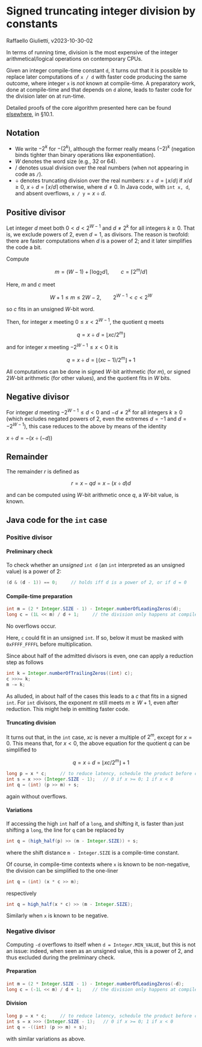 # Signed truncating integer division by constants

Raffaello Giulietti, v2023-10-30-02

In terms of running time, division is the most expensive of the integer arithmetical/logical operations on contemporary CPUs.

Given an integer compile-time constant `d`, it turns out that it is possible to replace later computations of `x / d` with faster code producing the same outcome, where integer `x` is _not_ known at compile-time.
A preparatory work, done at compile-time and that depends on `d` alone, leads to faster code for the division later on at run-time.

Detailed proofs of the core algorithm presented here can be found [elsewhere](https://drive.google.com/file/d/1gp5xv4CAa78SVgCeWfGqqI4FfYYYuNFb), in §10.1.

## Notation

* We write $-2^k$ for $-(2^k)$, although the former really means $(-2)^k$ (negation binds tighter than binary operations like exponentiation).
* $W$ denotes the word size (e.g., $32$ or $64$).
* $/$ denotes usual division over the real numbers (when not appearing in code as `/`).
* $\div$ denotes truncating division over the real numbers: $x \div d = \lfloor x / d\rfloor$ if $x / d \ge 0$, $x \div d = \lceil x / d\rceil$ otherwise, where $d \ne 0$.
In Java code, with `int x, d`, and absent overflows, `x / y`${}= x \div d$.

## Positive divisor

Let integer $d$ meet both $0 < d < 2^{W-1}$ and $d \ne 2^k$ for all integers $k \ge 0$.
That is, we exclude powers of $2$, even $d = 1$, as divisors.
The reason is twofold: there are faster computations when $d$ is a power of $2$; and it later simplifies the code a bit.

Compute

$$m = (W - 1) + \lceil \log_2 d\rceil, \qquad c = \lceil 2^m / d\rceil$$

Here, $m$ and $c$ meet

$$W + 1 \le m \le 2 W - 2, \qquad 2^{W-1} < c < 2^W$$

so $c$ fits in an unsigned $W$-bit word.

Then, for integer $x$ meeting $0 \le x < 2^{W-1}$, the quotient $q$ meets

$$q = x \div d = \lfloor x c / 2^m\rfloor$$

and for integer $x$ meeting $-2^{W-1} \le x < 0$ it is

$$q = x \div d = \lfloor (x c - 1) / 2^m\rfloor + 1$$

All computations can be done in signed $W$-bit arithmetic (for $m$), or signed $2 W$-bit arithmetic (for other values), and the quotient fits in $W$ bits.

## Negative divisor

For integer $d$ meeting $-2^{W-1} \le d < 0$ and $-d \ne 2^k$ for all integers $k \ge 0$ (which excludes negated powers of $2$, even the extremes $d = -1$ and $d = -2^{W-1}$), this case reduces to the above by means of the identity

$x \div d = -(x \div (-d))$

## Remainder

The remainder $r$ is defined as

$$r = x - q d = x - (x \div d)d$$

and can be computed using $W$-bit arithmetic once $q$, a $W$-bit value, is known.

## Java code for the `int` case

### Positive divisor

#### Preliminary check

To check whether an _unsigned_ `int d` (an `int` interpreted as an unsigned value) is a power of $2$:

```java
(d & (d - 1)) == 0;     // holds iff d is a power of 2, or if d = 0
```

#### Compile-time preparation

```java
int m = (2 * Integer.SIZE - 1) - Integer.numberOfLeadingZeros(d);
long c = (1L << m) / d + 1;     // the division only happens at compile-time
```

No overflows occur.

Here, `c` could fit in an unsigned `int`.
If so, below it must be masked with `0xFFFF_FFFFL` before multiplication.

Since about half of the admitted divisors is even, one can apply a reduction step as follows

```java
int k = Integer.numberOfTrailingZeros((int) c);
c >>>= k;
m -= k;
```

As alluded, in about half of the cases this leads to a $c$ that fits in a signed `int`.
For `int` divisors, the exponent $m$ still meets $m \ge W + 1$, even after reduction.
This might help in emitting faster code.

#### Truncating division

It turns out that, in the `int` case, $x c$ is never a multiple of $2^m$, except for $x = 0$.
This means that, for $x < 0$, the above equation for the quotient $q$ can be simplified to

$$q = x \div d = \lfloor x c / 2^m\rfloor + 1$$

```java
long p = x * c;     // to reduce latency, schedule the product before computing s
int s = x >>> (Integer.SIZE - 1);   // 0 if x >= 0; 1 if x < 0
int q = (int) (p >> m) + s;
```

again without overflows.

#### Variations

If accessing the high `int` half of a `long`, and shifting it, is faster than just shifting a `long`, the line for `q` can be replaced by

```java
int q = (high_half(p) >> (m - Integer.SIZE)) + s;
```

where the shift distance `m - Integer.SIZE` is a compile-time constant.

Of course, in compile-time contexts where `x` is known to be non-negative, the division can be simplified to the one-liner

```java
int q = (int) (x * c >> m);
```

respectively

```java
int q = high_half(x * c) >> (m - Integer.SIZE);
```

Similarly when `x` is known to be negative.


### Negative divisor

Computing `-d` overflows to itself when `d = Integer.MIN_VALUE`, but this is not an issue: indeed, when seen as an unsigned value, this is a power of $2$, and thus excluded during the preliminary check.

#### Preparation

```java
int m = (2 * Integer.SIZE - 1) - Integer.numberOfLeadingZeros(-d);
long c = (-1L << m) / d + 1;    // the division only happens at compile-time
```

#### Division

```java
long p = x * c;     // to reduce latency, schedule the product before computing s
int s = x >>> (Integer.SIZE - 1);   // 0 if x >= 0; 1 if x < 0
int q = -((int) (p >> m) + s);
```

with similar variations as above.
